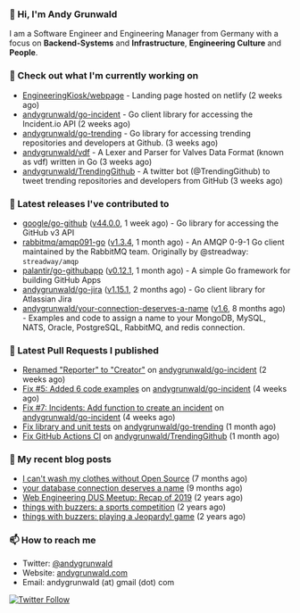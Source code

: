 ### 👋 Hi, I'm Andy Grunwald

I am a Software Engineer and Engineering Manager from Germany with a focus on **Backend-Systems** and **Infrastructure**, **Engineering Culture** and **People**.

### 👷 Check out what I'm currently working on


- [EngineeringKiosk/webpage](https://github.com/EngineeringKiosk/webpage) - Landing page hosted on netlify (2 weeks ago)
- [andygrunwald/go-incident](https://github.com/andygrunwald/go-incident) - Go client library for accessing the Incident.io API (2 weeks ago)
- [andygrunwald/go-trending](https://github.com/andygrunwald/go-trending) - Go library for accessing trending repositories and developers at Github. (3 weeks ago)
- [andygrunwald/vdf](https://github.com/andygrunwald/vdf) - A Lexer and Parser for Valves Data Format (known as vdf) written in Go (3 weeks ago)
- [andygrunwald/TrendingGithub](https://github.com/andygrunwald/TrendingGithub) - A twitter bot (@TrendingGithub) to tweet trending repositories and developers from GitHub (3 weeks ago)

### 🔭 Latest releases I've contributed to


- [google/go-github](https://github.com/google/go-github) ([v44.0.0](https://github.com/google/go-github/releases/tag/v44.0.0), 1 week ago) - Go library for accessing the GitHub v3 API
- [rabbitmq/amqp091-go](https://github.com/rabbitmq/amqp091-go) ([v1.3.4](https://github.com/rabbitmq/amqp091-go/releases/tag/v1.3.4), 1 month ago) - An AMQP 0-9-1 Go client maintained by the RabbitMQ team. Originally by @streadway: `streadway/amqp`
- [palantir/go-githubapp](https://github.com/palantir/go-githubapp) ([v0.12.1](https://github.com/palantir/go-githubapp/releases/tag/v0.12.1), 1 month ago) - A simple Go framework for building GitHub Apps
- [andygrunwald/go-jira](https://github.com/andygrunwald/go-jira) ([v1.15.1](https://github.com/andygrunwald/go-jira/releases/tag/v1.15.1), 2 months ago) - Go client library for Atlassian Jira
- [andygrunwald/your-connection-deserves-a-name](https://github.com/andygrunwald/your-connection-deserves-a-name) ([v1.6](https://github.com/andygrunwald/your-connection-deserves-a-name/releases/tag/v1.6), 8 months ago) - Examples and code to assign a name to your MongoDB, MySQL, NATS, Oracle, PostgreSQL, RabbitMQ, and redis connection.

### 🔨 Latest Pull Requests I published


- [Renamed &#34;Reporter&#34; to &#34;Creator&#34;](https://github.com/andygrunwald/go-incident/pull/10) on [andygrunwald/go-incident](https://github.com/andygrunwald/go-incident) (2 weeks ago)
- [Fix #5: Added 6 code examples](https://github.com/andygrunwald/go-incident/pull/9) on [andygrunwald/go-incident](https://github.com/andygrunwald/go-incident) (4 weeks ago)
- [Fix #7: Incidents: Add function to create an incident](https://github.com/andygrunwald/go-incident/pull/8) on [andygrunwald/go-incident](https://github.com/andygrunwald/go-incident) (4 weeks ago)
- [Fix library and unit tests](https://github.com/andygrunwald/go-trending/pull/21) on [andygrunwald/go-trending](https://github.com/andygrunwald/go-trending) (1 month ago)
- [Fix GitHub Actions CI](https://github.com/andygrunwald/TrendingGithub/pull/35) on [andygrunwald/TrendingGithub](https://github.com/andygrunwald/TrendingGithub) (1 month ago)

### 📝 My recent blog posts


- [I can&#39;t wash my clothes without Open Source](https://andygrunwald.com/blog/i-cant-wash-my-clothes-without-open-source/) (7 months ago)
- [your database connection deserves a name](https://andygrunwald.com/blog/your-database-connection-deserves-a-name/) (9 months ago)
- [Web Engineering DUS Meetup: Recap of 2019](https://andygrunwald.com/blog/web-engineering-dus-recap-of-2019/) (2 years ago)
- [things with buzzers: a sports competition](https://andygrunwald.com/blog/things-with-buzzers-a-sports-competition/) (2 years ago)
- [things with buzzers: playing a Jeopardy! game](https://andygrunwald.com/blog/things-with-buzzers-playing-a-jeopardy-game/) (2 years ago)

### 📫 How to reach me

- Twitter: [@andygrunwald](https://twitter.com/andygrunwald)
- Website: [andygrunwald.com](https://andygrunwald.com)
- Email: andygrunwald (at) gmail (dot) com

[![Twitter Follow](https://img.shields.io/twitter/follow/andygrunwald?label=Follow&style=social)](https://twitter.com/andygrunwald)
